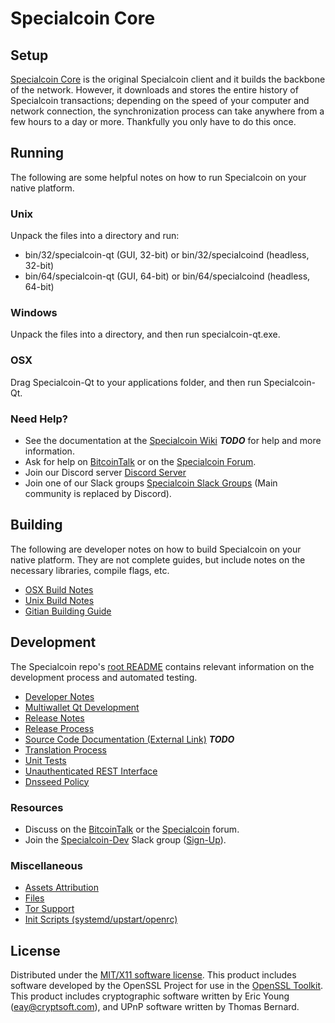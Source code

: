 Specialcoin Core
=====================

Setup
---------------------
[Specialcoin Core](http://specialcoin.tech/wallet) is the original Specialcoin client and it builds the backbone of the network. However, it downloads and stores the entire history of Specialcoin transactions; depending on the speed of your computer and network connection, the synchronization process can take anywhere from a few hours to a day or more. Thankfully you only have to do this once.

Running
---------------------
The following are some helpful notes on how to run Specialcoin on your native platform.

### Unix

Unpack the files into a directory and run:

- bin/32/specialcoin-qt (GUI, 32-bit) or bin/32/specialcoind (headless, 32-bit)
- bin/64/specialcoin-qt (GUI, 64-bit) or bin/64/specialcoind (headless, 64-bit)

### Windows

Unpack the files into a directory, and then run specialcoin-qt.exe.

### OSX

Drag Specialcoin-Qt to your applications folder, and then run Specialcoin-Qt.

### Need Help?

* See the documentation at the [Specialcoin Wiki](https://en.bitcoin.it/wiki/Main_Page) ***TODO***
for help and more information.
* Ask for help on [BitcoinTalk](https://bitcointalk.org/index.php?topic=1262920.0) or on the [Specialcoin Forum](http://forum.specialcoin.tech/).
* Join our Discord server [Discord Server](https://discord.specialcoin.tech)
* Join one of our Slack groups [Specialcoin Slack Groups](https://specialcoin.tech/slack-logins/) (Main community is replaced by Discord).

Building
---------------------
The following are developer notes on how to build Specialcoin on your native platform. They are not complete guides, but include notes on the necessary libraries, compile flags, etc.

- [OSX Build Notes](build-osx.md)
- [Unix Build Notes](build-unix.md)
- [Gitian Building Guide](gitian-building.md)

Development
---------------------
The Specialcoin repo's [root README](https://github.com/Specialcoin-Project/Specialcoin/blob/master/README.md) contains relevant information on the development process and automated testing.

- [Developer Notes](developer-notes.md)
- [Multiwallet Qt Development](multiwallet-qt.md)
- [Release Notes](release-notes.md)
- [Release Process](release-process.md)
- [Source Code Documentation (External Link)](https://dev.visucore.com/bitcoin/doxygen/) ***TODO***
- [Translation Process](translation_process.md)
- [Unit Tests](unit-tests.md)
- [Unauthenticated REST Interface](REST-interface.md)
- [Dnsseed Policy](dnsseed-policy.md)

### Resources

* Discuss on the [BitcoinTalk](https://bitcointalk.org/index.php?topic=1262920.0) or the [Specialcoin](http://forum.specialcoin.tech/) forum.
* Join the [Specialcoin-Dev](https://specialcoin-dev.slack.com/) Slack group ([Sign-Up](https://specialcoin-dev.herokuapp.com/)).

### Miscellaneous
- [Assets Attribution](assets-attribution.md)
- [Files](files.md)
- [Tor Support](tor.md)
- [Init Scripts (systemd/upstart/openrc)](init.md)

License
---------------------
Distributed under the [MIT/X11 software license](http://www.opensource.org/licenses/mit-license.php).
This product includes software developed by the OpenSSL Project for use in the [OpenSSL Toolkit](https://www.openssl.org/). This product includes
cryptographic software written by Eric Young ([eay@cryptsoft.com](mailto:eay@cryptsoft.com)), and UPnP software written by Thomas Bernard.
